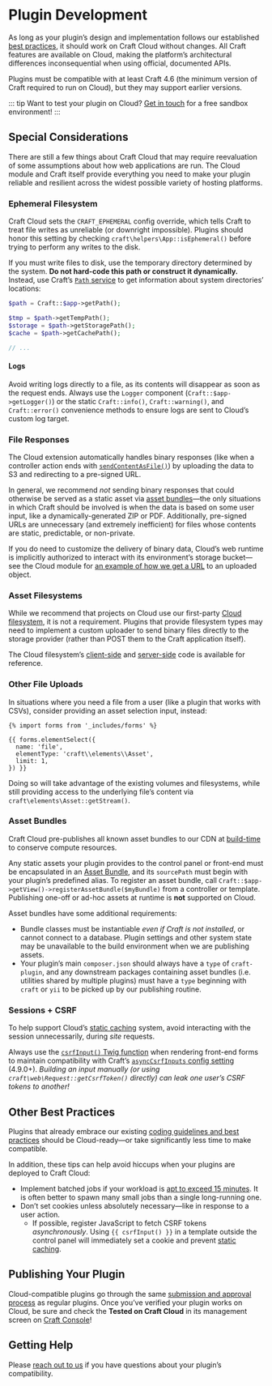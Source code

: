 # Plugin Development

As long as your plugin’s design and implementation follows our established [best practices](/5.x/extend/index.html), it should work on Craft Cloud without changes. All Craft features are available on Cloud, making the platform’s architectural differences inconsequential when using official, documented APIs.

Plugins must be compatible with at least Craft 4.6 (the minimum version of Craft required to run on Cloud), but they may support earlier versions.

::: tip
Want to test your plugin on Cloud? [Get in touch](craftcom:contact) for a free sandbox environment!
:::

## Special Considerations

There are still a few things about Craft Cloud that may require reevaluation of some assumptions about how web applications are run. The Cloud module and Craft itself provide everything you need to make your plugin reliable and resilient across the widest possible variety of hosting platforms.

### Ephemeral Filesystem

Craft Cloud sets the `CRAFT_EPHEMERAL` config override, which tells Craft to treat file writes as unreliable (or downright impossible). Plugins should honor this setting by checking `craft\helpers\App::isEphemeral()` before trying to perform any writes to the disk.

If you must write files to disk, use the temporary directory determined by the system. **Do not hard-code this path or construct it dynamically.** Instead, use Craft’s [`Path` service](craft5:craft\services\Path) to get information about system directories’ locations:

```php
$path = Craft::$app->getPath();

$tmp = $path->getTempPath();
$storage = $path->getStoragePath();
$cache = $path->getCachePath();

// ...
```

#### Logs

Avoid writing logs directly to a file, as its contents will disappear as soon as the request ends. Always use the `Logger` component (`Craft::$app->getLogger()`) or the static `Craft::info()`, `Craft::warning()`, and `Craft::error()` convenience methods to ensure logs are sent to Cloud’s custom log target.

### File Responses

The Cloud extension automatically handles binary responses (like when a controller action ends with [`sendContentAsFile()`](craft5:craft\web\Response::sendContentAsFile())) by uploading the data to S3 and redirecting to a pre-signed URL.

In general, we recommend _not_ sending binary responses that could otherwise be served as a static asset via [asset bundles](#asset-bundles)—the only situations in which Craft should be involved is when the data is based on some user input, like a dynamically-generated ZIP or PDF. Additionally, pre-signed URLs are unnecessary (and extremely inefficient) for files whose contents are static, predictable, or non-private.

If you do need to customize the delivery of binary data, Cloud’s web runtime is implicitly authorized to interact with its environment’s storage bucket—see the Cloud module for [an example of how we get a URL](https://github.com/craftcms/cloud-extension-yii2/blob/2.x/src/web/ResponseEventHandler.php) to an uploaded object.

### Asset Filesystems

While we recommend that projects on Cloud use our first-party [Cloud filesystem](assets.md), it is not a requirement. Plugins that provide filesystem types may need to implement a custom uploader to send binary files directly to the storage provider (rather than POST them to the Craft application itself).

The Cloud filesystem’s [client-side](https://github.com/craftcms/cloud-extension-yii2/blob/2.x/src/web/assets/uploader/UploaderAsset.php) and [server-side](https://github.com/craftcms/cloud-extension-yii2/blob/2.x/src/controllers/AssetsController.php) code is available for reference.

### Other File Uploads

In situations where you need a file from a user (like a plugin that works with CSVs), consider providing an asset selection input, instead:

```twig
{% import forms from '_includes/forms' %}

{{ forms.elementSelect({
  name: 'file',
  elementType: 'craft\\elements\\Asset',
  limit: 1,
}) }}
```

Doing so will take advantage of the existing volumes and filesystems, while still providing access to the underlying file’s content via `craft\elements\Asset::getStream()`.

### Asset Bundles

Craft Cloud pre-publishes all known asset bundles to our CDN at [build-time](builds.md) to conserve compute resources.

Any static assets your plugin provides to the control panel or front-end must be encapsulated in an [Asset Bundle](/5.x/extend/asset-bundles.html), and its `sourcePath` must begin with your plugin’s predefined alias. To register an asset bundle, call `Craft::$app->getView()->registerAssetBundle($myBundle)` from a controller or template. Publishing one-off or ad-hoc assets at runtime is **not** supported on Cloud.

Asset bundles have some additional requirements:

- Bundle classes must be instantiable _even if Craft is not installed_, or cannot connect to a database. Plugin settings and other system state may be unavailable to the build environment when we are publishing assets.
- Your plugin’s main `composer.json` should always have a `type` of `craft-plugin`, and any downstream packages containing asset bundles (i.e. utilities shared by multiple plugins) must have a `type` beginning with `craft` or `yii` to be picked up by our publishing routine.

### Sessions + CSRF

To help support Cloud’s [static caching](caching.md) system, avoid interacting with the session unnecessarily, during _site_ requests.

Always use the [`csrfInput()` Twig function](/5.x/reference/twig/functions.html#csrfinput) when rendering front-end forms to maintain compatibility with Craft’s [`asyncCsrfInputs` config setting](/5.x/reference/config/general.html#asynccsrfinputs) (4.9.0+). _Building an input manually (or using `craft\web\Request::getCsrfToken()` directly) can leak one user’s CSRF tokens to another!_

## Other Best Practices

Plugins that already embrace our existing [coding guidelines and best practices](/5.x/extend/coding-guidelines.html) should be Cloud-ready—or take significantly less time to make compatible.

In addition, these tips can help avoid hiccups when your plugins are deployed to Craft Cloud:

- Implement batched jobs if your workload is [apt to exceed 15 minutes](quotas.md). It is often better to spawn many small jobs than a single long-running one.
- Don’t set cookies unless absolutely necessary—like in response to a user action.
  - If possible, register JavaScript to fetch CSRF tokens *asynchronously*. Using `{{ csrfInput() }}` in a template outside the control panel will immediately set a cookie and prevent [static caching](caching.md).

## Publishing Your Plugin

Cloud-compatible plugins go through the same [submission and approval process](https://craftcms.com/docs/5.x/extend/plugin-store.html) as regular plugins. Once you’ve verified your plugin works on Cloud, be sure and check the **Tested on Craft Cloud** in its management screen on [Craft Console](https://console.craftcms.com/)!

## Getting Help

Please [reach out to us](craftcom:contact) if you have questions about your plugin’s compatibility.
